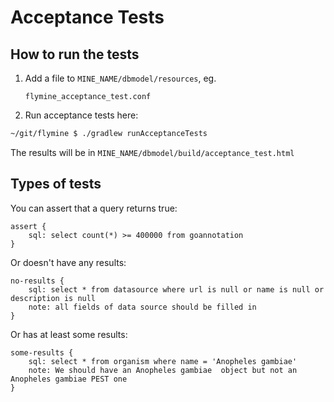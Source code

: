 # Acceptance Tests

## How to run the tests

1. Add a file to `MINE_NAME/dbmodel/resources`, eg.

   `flymine_acceptance_test.conf`

2. Run acceptance tests here:

```bash
~/git/flymine $ ./gradlew runAcceptanceTests
```

The results will be in `MINE_NAME/dbmodel/build/acceptance_test.html`

## Types of tests

You can assert that a query returns true:

```text
assert {
    sql: select count(*) >= 400000 from goannotation
}
```

Or doesn't have any results:

```text
no-results {
    sql: select * from datasource where url is null or name is null or description is null
    note: all fields of data source should be filled in
}
```

Or has at least some results:

```text
some-results {
    sql: select * from organism where name = 'Anopheles gambiae'
    note: We should have an Anopheles gambiae  object but not an Anopheles gambiae PEST one
}
```

